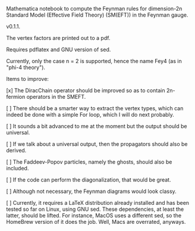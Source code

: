 Mathematica notebook to compute the Feynman rules for dimension-2n Standard Model (Effective Field Theory) (SM(EFT)) in the Feynman gauge.

v0.1.1.

The vertex factors are printed out to a pdf.

Requires pdflatex and GNU version of sed.

Currently, only the case n = 2 is supported, hence the name Fey4 (as in "phi-4 theory").


Items to improve:

[x]	The DiracChain operator should be improved so as to contain 2n-fermion operators in the SMEFT.

[ ]	There should be a smarter way to extract the vertex types, which can indeed be done with a simple For loop, which I will do next probably.

[ ]	It sounds a bit advanced to me at the moment but the output should be universal.

[ ]	If we talk about a universal output, then the propagators should also be derived.

[ ]	The Faddeev-Popov particles, namely the ghosts, should also be included.

[ ]	If the code can perform the diagonalization, that would be great.

[ ]	Although not necessary, the Feynman diagrams would look classy.

[ ]	Currently, it requires a LaTeX distribution already installed and has been tested so far on Linux, using GNU sed. These dependencies, at least the latter, should be lifted. For instance, MacOS uses a different sed, so the HomeBrew version of it does the job. Well, Macs are overrated, anyways.
